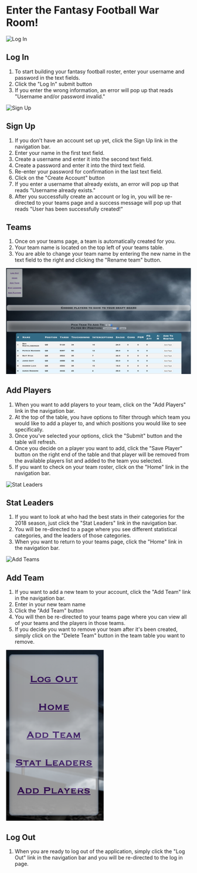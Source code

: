 # Enter the Fantasy Football War Room!

![Log In](https://github.com/codyshaben/fantasy_football_draft_app/blob/master/Screen%20Shot%202019-08-23%20at%2011.05.57%20AM.png)

## Log In
1. To start building your fantasy football roster, enter your username and password in the text fields. 
2. Click the "Log In" submit button
3. If you enter the wrong information, an error will pop up that reads "Username and/or password invalid."

![Sign Up](https://github.com/codyshaben/fantasy_football_draft_app/blob/master/Screen%20Shot%202019-08-23%20at%2011.53.46%20AM.png)

## Sign Up
1. If you don't have an account set up yet, click the Sign Up link in the navigation bar.
2. Enter your name in the first text field.
3. Create a username and enter it into the second text field.
4. Create a password and enter it into the third text field.
4. Re-enter your password for confirmation in the last text field.
5. Click on the "Create Account" button
6. If you enter a username that already exists, an error will pop up that reads "Username already exists."
7. After you successfully create an account or log in, you will be re-directed to your teams page and a success message will pop up that reads "User has been successfully created!"

## Teams 
1. Once on your teams page, a team is automatically created for you.
2. Your team name is located on the top left of your teams table.
2. You are able to change your team name by entering the new name in the text field to the right and clicking the "Rename team" button.

![Add Players](https://github.com/codyshaben/fantasy_football_draft_app/blob/master/Screen%20Shot%202019-08-23%20at%2012.02.23%20PM.png)

## Add Players
1. When you want to add players to your team, click on the "Add Players" link in the navigation bar.
2. At the top of the table, you have options to filter through which team you would like to add a player to, and which positions you would like to see specifically.
3. Once you've selected your options, click the "Submit" button and the table will refresh.
4. Once you decide on a player you want to add, click the "Save Player" button on the right end of the table and that player will be removed from the available players list and added to the team you selected.
5. If you want to check on your team roster, click on the "Home" link in the navigation bar.

![Stat Leaders](https://github.com/codyshaben/fantasy_football_draft_app/blob/master/Screen%20Shot%202019-08-23%20at%2011.58.19%20AM.png)

## Stat Leaders
1. If you want to look at who had the best stats in their categories for the 2018 season, just click the "Stat Leaders" link in the navigation bar.
2. You will be re-directed to a page where you see different statistical categories, and the leaders of those categories.
3. When you want to return to your teams page, click the "Home" link in the navigation bar.

![Add Teams](https://github.com/codyshaben/fantasy_football_draft_app/blob/master/Screen%20Shot%202019-08-23%20at%2012.00.19%20PM.png)

## Add Team
1. If you want to add a new team to your account, click the "Add Team" link in the navigation bar.
2. Enter in your new team name
3. Click the "Add Team" button
4. You will then be re-directed to your teams page where you can view all of your teams and the players in those teams.
5. If you decide you want to remove your team after it's been created, simply click on the "Delete Team" button in the team table you want to remove.

![Nav Bar](https://github.com/codyshaben/fantasy_football_draft_app/blob/master/Screen%20Shot%202019-08-23%20at%2012.06.08%20PM.png)

## Log Out
1. When you are ready to log out of the application, simply click the "Log Out" link in the navigation bar and you will be re-directed to the log in page.






